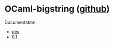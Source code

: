 # OCaml-bigstring ([github](https://github.com/c-cube/ocaml-bigstring/))

Documentation:

- [dev](dev)
- [0.1](0.1)
